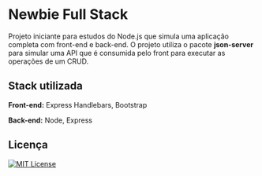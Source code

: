 
# Newbie Full Stack

Projeto iniciante para estudos do Node.js que simula uma aplicação completa com front-end e back-end.
O projeto utiliza o pacote **json-server** para simular uma API que é consumida pelo front para executar as operações de um CRUD.


## Stack utilizada

**Front-end:** Express Handlebars, Bootstrap

**Back-end:** Node, Express


## Licença

[![MIT License](https://img.shields.io/badge/License-MIT-green.svg)](https://choosealicense.com/licenses/mit/)

